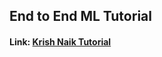 ## End to End ML Tutorial
#### Link: <a href='https://www.youtube.com/watch?v=Rv6UFGNmNZg&ab_channel=KrishNaik'>Krish Naik Tutorial</a>

